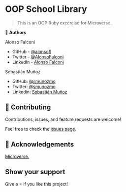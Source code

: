 # OOP School Library

> This is an OOP Ruby excercise for Microverse.

👤 **Authors**


Alonso Falconi

- GitHub - [@alonsofl](https://github.com/alonsofl)
- Twitter - [@AlonsoFalconi](https://www.twitter.com/AlonsoFalconi)
- LinkedIn - [Alonso Falconi](https://www.linkedin.com/in/alonsofalconi/)

Sebastián Muñoz

- GitHub: [@smunozmo](https://github.com/smunozmo)
- Twitter: [@smunozmo](https://twitter.com/smunozmo)
- Linkedin: [Sebastián Muñoz](https://www.linkedin.com/in/smunozmo/)

## 🤝 Contributing

Contributions, issues, and feature requests are welcome!

Feel free to check the [issues page](https://github.com/smunozmo/oop-school-library/issues).

## 👋 Acknowledgements

[Microverse.](https://www.microverse.org)

## Show your support

Give a ⭐️ if you like this project!
